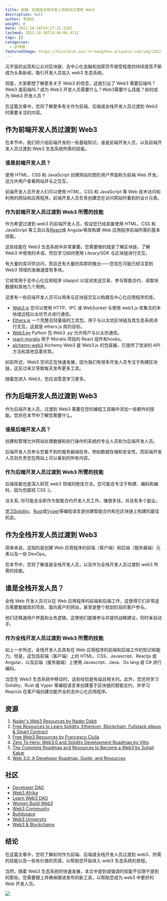 ```yaml
---
title: 前端、后端或全栈开发人员如何过渡到 Web3
description: null
author: 李留白
weight: 0
date: 2022-10-10T14:27:15.320Z
lastmod: 2022-10-10T14:49:08.471Z
tags: []
categories:
  - 区块链
featuredImage: https://hicoldcat.oss-cn-hangzhou.aliyuncs.com/img/202210102227615.png
---
```


元宇宙的出现和公众对区块链、去中心化金融和加密货币接受程度的持续提高不断成为头条新闻，吸引开发人员加入 web3 生态系统。

但是，大家都想了解更多关于 Web3 的信息，这就引出了 Web3 需要后端吗？Web3 是前端吗？成为 Web3 开发人员需要什么？Web3需要什么技能？如何成为 Web3 开发人员？

在这篇文章中，您将了解更多有关作为前端、后端或全栈开发人员过渡到 Web3 时需要关注的内容。

## 作为前端开发人员过渡到 Web3

在本节中，我们将介绍前端开发的一些基础知识，谁是前端开发人员，以及前端开发人员过渡到 Web3 生态系统所需的技能。

### 谁是前端开发人员？

使用 HTML、CSS 和 JavaScript 创建网站的图形用户界面称为前端 Web 开发。这允许用户查看网站并与之交互。

前端开发人员开发人们可以使用 HTML、CSS 和 JavaScript 等 Web 技术访问和利用的网站和应用程序。前端开发人员负责创建您在访问网站时看到的设计元素。

### 作为前端开发人员过渡到 Web3 所需的技能

作为希望过渡到 web3 的前端开发人员，假设您已经具备使用 HTML、CSS 和 JavaScript 等工具以及[React](https://reactjs.org/)或 Angular等库构建 Web 应用程序前端所需的基本技能。

这些技能在 Web3 生态系统中非常重要。您需要做的就是了解区块链，了解 Web3 中使用的术语，然后学习如何使用 Library/SDK 与区块链进行交互。

有大量的库可供访问，而且还有大量的库即将推出——您现在可能已经注意到 Web3 领域的发展速度有多快。

它经常用于去中心化应用程序 (dapps) 以促进发送交易、参与智能合约、读取块数据和其他几个用例。

这里有一些前端开发人员可以用来与区块链交互以构建去中心化应用程序的库。

- [Web3.js](https://web3js.readthedocs.io/en/v1.7.5/) 您可以使用 HTTP、IPC 或 WebSocket 与使用 web3.js 库集合的本地或远程以太坊节点进行通信。
- [Ethers.js](https://docs.ethers.io/v5/) 一个完整且轻量级的工具包，用于与以太坊区块链及其生态系统进行交互，这就是 ethers.js 库的目标。
- [Web3.py](https://web3py.readthedocs.io/en/stable/) Python 包 Web3 .py 允许用户与以太坊通信。
- [react-moralis](https://www.npmjs.com/package/react-moralis) 用于 Moralis 项目的 React 组件和hooks。
- [alchemy-web3](https://github.com/alchemyplatform/alchemy-web3) Alchemy Web3 是 Web3.js 的包装器，它提供了改进的 API 方法和其他显着优势。

如前所述，Web3 空间正在快速发展，因为我们有很多开发人员专注于构建区块链，这反过来又导致每天发布更多工具。

随着您进入 Web3，您应该愿意学习更多。

## 作为后端开发人员过渡到 Web3

作为后端开发人员，过渡到 Web3 需要在您的编程工具箱中添加一些额外的技能。您将在本节中了解您需要什么。

### 谁是后端开发人员？

创建和管理允许网站处理数据和执行操作的系统的专业人员称为后端开发人员。

后端开发人员参与您看不到的服务器端任务，例如数据存储和安全性，而前端开发人员则负责您在网站上可以看到的所有内容。

###  作为后端开发人员过渡到 Web3 所需的技能

后端技能也是深入研究 web3 领域的绝佳方法，您可能会专注于构建、编码和编码，因为您鄙视 CSS :)。

没关系; 你可能会全职作为智能合约开发人员工作，赚很多钱，并且有多个副业。

[学习Solidity](https://docs.soliditylang.org/)、[Rust](https://www.rust-lang.org/)或[Vyper](https://vyper.readthedocs.io/)等编程语言是创建智能合约和在区块链上构建的最佳机会。

##  作为全栈开发人员过渡到 Web3

简单来说，这指的是创建 Web 应用程序的前端（客户端）和后端（服务器端）元素以及一些 DevOps。

在本节中，您将了解谁是全栈开发人员，以及作为全栈开发人员过渡到 web3 所需的技能。

## 谁是全栈开发人员？

全栈 Web 开发人员可以在 Web 应用程序的前端和后端工作，这使得它们非常适合需要数据库的项目、面向客户的网站，甚至是整个规划阶段的客户参与。

他们还精通用户界面和业务逻辑，这使他们能够参与并提供战略建议，同时亲自动手。

### 作为全栈开发人员过渡到 Web3 所需的技能

如上一步所述，全栈开发人员具有在 Web 应用程序的前端和后端工作的知识和能力。但是，这包括前端（客户端）上的 HTML、CSS、Javascript、Reactjs 或 Angular，以及后端（服务器端）上使用 Javascript、Java、Go lang 或 C# 进行编码。

当您在 Web3 生态系统中移动时，这些经验是有益且相关的。此外，您还将学习 Solidity、Rust 或 Vyper 等编程语言来创建基于区块链的智能合约，并学习 ReactJs 在客户端创建功能齐全的去中心化应用程序。

## 资源

1. [Nader's Web3 Resources by ](https://naderdabit.notion.site/naderdabit/Nader-s-web3-Resources-for-Developers-a200ed2ef21c4d578dc158df2b882c63)[Nader Dabit](https://hashnode.com/@dabit3)
2. [Free Resources to Learn Solidity, Ethereum, Blockchain, Fullstack dApps & Smart Contract](https://blog.idrisolubisi.com/free-resources-to-learn-solidity-ethereum-blockchain-fullstack-dapps-and-smart-contract)
3. [Free Web3 Resources by ](https://github.com/FrancescoXX/free-Web3-resources)[Francesco Ciulla](https://hashnode.com/@FrancescoCiulla)
4. [Zero To Hero: Web3.0 and Solidity Development Roadmap by ](https://vitto.cc/web3-and-solidity-smart-contracts-development-roadmap/)[Vitto](https://hashnode.com/@Vitto)
5. [The Complete Roadmap and Resources to Become a Web3 by ](https://blog.suhailkakar.com/the-complete-roadmap-and-resources-to-become-a-web3-developer-in-2022)[Suhail Kakar](https://hashnode.com/@suhailkakar)
6. [Web 3.0: A Developer Roadmap, Guide, and Resources](https://blog.idrisolubisi.com/web-3-a-developer-roadmap-and-resources-to-get-started)

## 社区

- [Developer DAO](https://twitter.com/developer_dao)
- [Web3 Afrika](https://twitter.com/web3afrika)
- [Learn Web3 DAO](https://twitter.com/LearnWeb3DAO)
- [Women Build Web3](https://twitter.com/womenbuildweb3)
- [Web3 Community](https://twitter.com/web3community)
- [Buildspace](https://twitter.com/_buildspace)
- [Web3 University](https://twitter.com/web3university)
- [Web3 & Blockchains](https://www.showwcase.com/community/blockchain)

## 结论

在这篇文章中，您将了解如何作为前端、后端或全栈开发人员过渡到 web3、所需的技能以及一些有价值的资源，以帮助您开始进入 web3 生态系统的旅程。

当然，随着 Web3 生态系统的快速发展，本文中提到或强调的技能不仅限于提到的那些。您需要跟上并确保跟进发布的新工具，以帮助您成为 web3 中更好的 Web 开发人员。

![](https://hicoldcat.oss-cn-hangzhou.aliyuncs.com/img/my.png)

